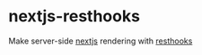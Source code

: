 # nextjs-resthooks
Make server-side [nextjs](https://nextjs.org/) rendering with [resthooks](https://resthooks.io/)
